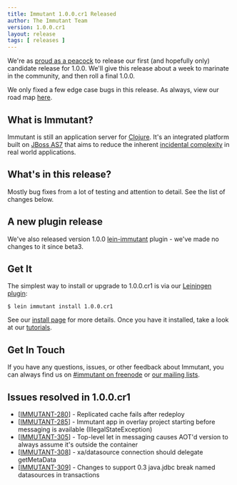 ```yaml
---
title: Immutant 1.0.0.cr1 Released
author: The Immutant Team
version: 1.0.0.cr1
layout: release
tags: [ releases ]
---
```


[lein-immutant]: https://github.com/immutant/lein-immutant

We're as
[proud as a peacock](https://www.youtube.com/watch?v=g34DG1fghaU) to
release our first (and hopefully only) candidate release for 1.0.0.
We'll give this release about a week to marinate in the community, and
then roll a final 1.0.0.

We only fixed a few edge case bugs in this release. As always, view
our road map [here](https://issues.jboss.org/browse/IMMUTANT).

## What is Immutant?

Immutant is still an application server for
[Clojure](http://clojure.org). It's an integrated platform built on
[JBoss AS7](http://www.jboss.org/as7) that aims to reduce the inherent
[incidental complexity](http://en.wikipedia.org/wiki/Accidental_complexity)
in real world applications.

## What's in this release?

Mostly bug fixes from a lot of testing and attention to detail. See
the list of changes below.

## A new plugin release

We've also released version 1.0.0 [lein-immutant] plugin - we've made
no changes to it since beta3.

## Get It

The simplest way to install or upgrade to 1.0.0.cr1 is via our
[Leiningen plugin](https://clojars.org/lein-immutant):

    $ lein immutant install 1.0.0.cr1

See our [install page](/install/) for more details. Once you have it
installed, take a look at our [tutorials](/tutorials/).

## Get In Touch

If you have any questions, issues, or other feedback about Immutant,
you can always find us on [#immutant on freenode](/community/) or
[our mailing lists](/community/mailing_lists). 

## Issues resolved in 1.0.0.cr1

<ul>
<li>[<a href='https://issues.jboss.org/browse/IMMUTANT-280'>IMMUTANT-280</a>] -         Replicated cache fails after redeploy</li>
<li>[<a href='https://issues.jboss.org/browse/IMMUTANT-285'>IMMUTANT-285</a>] -         Immutant app in overlay project starting before messaging is available (IllegalStateException)</li>
<li>[<a href='https://issues.jboss.org/browse/IMMUTANT-305'>IMMUTANT-305</a>] -         Top-level let in messaging causes AOT'd version to always assume it's outside the container</li>
<li>[<a href='https://issues.jboss.org/browse/IMMUTANT-308'>IMMUTANT-308</a>] -         xa/datasource connection should delegate getMetaData</li>
<li>[<a href='https://issues.jboss.org/browse/IMMUTANT-309'>IMMUTANT-309</a>] -         Changes to support 0.3 java.jdbc break named datasources in transactions</li>
</ul>
